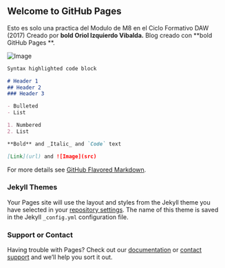 ## Welcome to GitHub Pages

Esto es solo una practica del Modulo de M8 en el Ciclo Formativo DAW (2017) Creado por **bold Oriol Izquierdo Vibalda.** 
Blog creado con **bold GitHub Pages **.

![Image](https://s-media-cache-ak0.pinimg.com/originals/a9/37/f5/a937f5bc08205b4e85f1ad726130b4a9.jpg)

```markdown
Syntax highlighted code block

# Header 1
## Header 2
### Header 3

- Bulleted
- List

1. Numbered
2. List

**Bold** and _Italic_ and `Code` text

[Link](url) and ![Image](src)
```

For more details see [GitHub Flavored Markdown](https://guides.github.com/features/mastering-markdown/).

### Jekyll Themes

Your Pages site will use the layout and styles from the Jekyll theme you have selected in your [repository settings](https://github.com/orioliz/orioliz.github.io/settings). The name of this theme is saved in the Jekyll `_config.yml` configuration file.

### Support or Contact

Having trouble with Pages? Check out our [documentation](https://help.github.com/categories/github-pages-basics/) or [contact support](https://github.com/contact) and we’ll help you sort it out.
